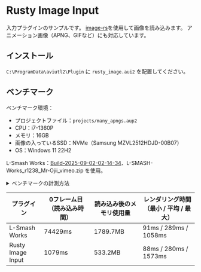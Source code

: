 # Rusty Image Input

入力プラグインのサンプルです。
[image-rs](https://github.com/image-rs/image)を使用して画像を読み込みます。
アニメーション画像（APNG、GIFなど）にも対応しています。

## インストール

`C:\ProgramData\aviutl2\Plugin` に `rusty_image.aui2` を配置してください。

## ベンチマーク

ベンチマーク環境：

- プロジェクトファイル：`projects/many_apngs.aup2`
- CPU：i7-1360P
- メモリ：16GB
- 画像の入っているSSD：NVMe（Samsung MZVL2512HDJD-00B07）
- OS：Windows 11 22H2

L-Smash Works：[Build-2025-09-02-02-14-34](https://github.com/Mr-Ojii/L-SMASH-Works-Auto-Builds/releases/tag/build-2025-09-02-02-14-34)、L-SMASH-Works_r1238_Mr-Ojii_vimeo.zip を使用。

<details>
<summary>ベンチマークの計測方法</summary>

- プロジェクトファイルは `projects/many_apngs.aup2` を使用
- 「0フレーム目（読み込み時間）」：VERBOSEログを有効化し、`rendered video frame [0] X ms` のログで計測
- 「読み込み後のメモリ使用量」：0フレーム目のレンダリングが完了した後に、AviUtlのプロセスのメモリ使用量をタスクマネージャーで確認
- 「レンダリング時間（最小 / 平均 / 最大）」：Rusty Statistics Outputプラグインで計測

</details>

| プラグイン        | 0フレーム目（読み込み時間） | 読み込み後のメモリ使用量 | レンダリング時間（最小 / 平均 / 最大） |
| ----------------- | --------------------------- | ------------------------ | -------------------------------------- |
| L-Smash Works     | 74429ms                     | 1789.7MB                 | 91ms / 289ms / 1058ms                  |
| Rusty Image Input | 1079ms                      | 533.2MB                  | 88ms / 280ms / 1573ms                  |
